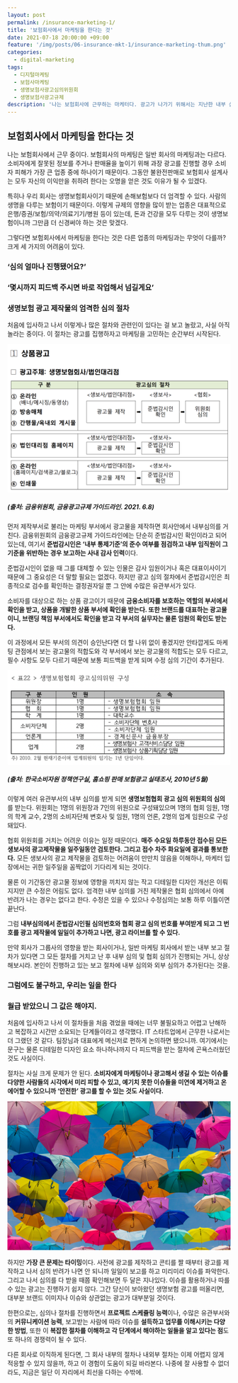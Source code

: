 ```yaml
---
layout: post
permalink: /insurance-marketing-1/
title: '보험회사에서 마케팅을 한다는 것'
date: 2021-07-18 20:00:00 +09:00
feature: '/img/posts/06-insurance-mkt-1/insurance-marketing-thum.png'
categories:
  - digital-marketing
tags:
  - 디지털마케팅
  - 보험사마케팅
  - 생명보험사광고심의위원회
  - 생명보험사광고규제
description: '나는 보험회사에 근무하는 마케터다. 광고가 나가기 위해서는 지난한 내부 심의와 외부 심의를 거친다. 결국 이 모든 건 불완전판매로부터 당신을 구하기 위한 우리의 최소이자 최대의 노력이다.'
---
```


## 보험회사에서 마케팅을 한다는 것


나는 보험회사에서 근무 중이다. 보험회사의 마케팅은 일반 회사의 마케팅과는 다르다. 소비자에게 잘못된 정보를 주거나 판매율을 높이기 위해 과장 광고를 진행할 경우 소비자 피해가 가장 큰 업종 중에 하나이기 때문이다. 그동안 불완전판매로 보험회사 설계사는 모두 자신의 이익만을 취하려 한다는 오명을 얻은 것도 이유가 될 수 있겠다.

특히나 우리 회사는 생명보험회사이기 때문에 손해보험보다 더 엄격할 수 있다. 사람의 생명을 다루는 보험이기 때문이다. 이렇게 규제의 영향을 많이 받는 업종은 대표적으로 은행/증권/보험/의약/의료기기/병원 등이 있는데, 돈과 건강을 모두 다루는 것이 생명보험이니까 그만큼 더 신경써야 하는 것은 맞겠다.

그렇다면 보험회사에서 마케팅을 한다는 것은 다른 업종의 마케팅과는 무엇이 다를까? 크게 세 가지의 어려움이 있다.


### ‘심의 얼마나 진행됐어요?’
### ‘몇시까지 피드백 주시면 바로 작업해서 넘길게요’
### 생명보험 광고 제작물의 엄격한 심의 절차

처음에 입사하고 나서 이렇게나 많은 절차와 관련인이 있다는 걸 보고 놀랐고, 사실 아직 놀라는 중이다. 이 절차는 광고를 집행하자고 마케팅을 고민하는 순간부터 시작된다.

![insurance-marketing-deliberation](/img/posts/06-insurance-mkt-1/insurance-marketing-deliberation.png)
##### (출처: 금융위원회, 금융광고규제 가이드라인. 2021. 6.8)

먼저 제작부서로 불리는 마케팅 부서에서 광고물을 제작하면 회사안에서 내부심의를 거친다. 금융위원회의 금융광고규제 가이드라인에는 단순히 준법감시인 확인이라고 되어있는데, 여기서 **준법감시인은 ‘내부 통제기준’의 준수 여부를 점검하고 내부 임직원이 그 기준을 위반하는 경우 보고하는 사내 감사 인력**이다.

준법감시인이 없을 때 그를 대체할 수 있는 인물은 감사 임원이거나 혹은 대표이사이기 때문에 그 중요성은 더 말할 필요는 없겠다. 하지만 광고 심의 절차에서 준법감시인은 최종적으로 검수를 확인하는 결정권자일 뿐 그 안에 수많은 유관부서가 있다.

소비자를 대상으로 하는 상품 광고이기 때문에 **금융소비자를 보호하는 역할의 부서에서 확인을 받고, 상품을 개발한 상품 부서에 확인을 받는다. 또한 브랜드를 대표하는 광고물이니, 브랜딩 책임 부서에서도 확인을 받고 각 부서의 실무자는 물론 임원의 확인도 받는다.**

이 과정에서 모든 부서의 의견이 승인난다면 더 할 나위 없이 좋겠지만 안타깝게도 마케팅 관점에서 보는 광고물의 적합도와 각 부서에서 보는 광고물의 적합도는 모두 다르고, 필수 사항도 모두 다르기 때문에 보통 피드백을 받게 되며 수정 심의 기간이 추가된다.

![insurance-marketing-deliberation-council](/img/posts/06-insurance-mkt-1/insurance-marketing-deliberation-council.png)
##### (출처: 한국소비자원 정책연구실, 홈쇼핑 판매 보험광고 실태조사, 2010년 5월)

이렇게 여러 유관부서의 내부 심의를 받게 되면 **생명보험협회 광고 심의 위원회의 심의**를 받는다. 위원회는 1명의 위원장과 7인의 위원으로 구성돼있으며 1명의 협회 임원, 1명의 학계 교수, 2명의 소비자단체 변호사 및 임원, 1명의 언론, 2명의 업계 임원으로 구성돼있다.

협회 위원회를 거치는 어려운 이유는 일정 때문이다. **매주 수요일 하루동안 접수된 모든 생보사의 광고제작물을 일주일동안 검토한다. 그리고 접수 차주 화요일에 결과를 통보한다.** 모든 생보사의 광고 제작물을 검토하는 어려움이 만만치 않음을 이해하나, 마케터 입장에서는 귀한 일주일을 꼼짝없이 기다리게 되는 것이다.

물론 이 기간동안 광고물 정보에 영향을 끼치지 않는 작고 디테일한 디자인 개선은 이뤄지지만 큰 수정은 어림도 없다. 엄격한 내부 심의를 거친 제작물은 협회 심의에서 아예 반려가 나는 경우는 없다고 한다. 수정은 있을 수 있으나 수정심의는 보통 하루 이틀이면 끝난다.

그럼 **내부심의에서 준법감시인필 심의번호와 협회 광고 심의 번호를 부여받게 되고 그 번호를 광고 제작물에 일일이 추가하고 나면, 광고 라이브를 할 수 있다.**

만약 회사가 그룹사의 영향을 받는 회사이거나, 일반 마케팅 회사에서 받는 내부 보고 절차가 있다면 그 모든 절차를 거치고 난 후 내부 심의 및 협회 심의가 진행되는 거니, 상상해보시라. 본인이 진행하고 있는 보고 절차에 내부 심의와 외부 심의가 추가된다는 것을.


### 그럼에도 불구하고, 우리는 일을 한다
### 월급 받았으니 그 값은 해야지.


처음에 입사하고 나서 이 절차들을 처음 겪었을 때에는 너무 불필요하고 어렵고 난해하고 복잡하고 시간만 소요되는 단계들이라고 생각했다. IT 스타트업에서 근무한 나로서는 더 그랬던 것 같다. 팀장님과 대표에게 메신저로 편하게 논의하면 됐으니까. 여기에서는 문구는 물론 디테일한 디자인 요소 하나하나까지 다 피드백을 받는 절차에 곤욕스러웠던 것도 사실이다.

절차는 사실 크게 문제가 안 된다. **소비자에게 마케팅이나 광고해서 생길 수 있는 이슈를 다양한 사람들의 시각에서 미리 피할 수 있고, 예기치 못한 이슈들을 미연에 제거하고 온에어할 수 있으니까 ‘안전한’ 광고를 할 수 있는 것도 사실이다.**


![insurance-mkt](/img/posts/06-insurance-mkt-1/insurance-marketing.jpg)


하지만 **가장 큰 문제는 타이밍**이다. 사전에 광고를 제작하고 콘티를 짤 때부터 광고를 제작하고 나서 심의 반려가 나면 안 되니까 일일이 보고를 하고 미리미리 이슈를 파악한다. 그리고 나서 심의를 다 받을 때쯤 확인해보면 두 달은 지나있다. 이슈를 활용하거나 따를 수 있는 광고는 진행하기 쉽지 않다. 그간 당신이 보아왔던 생명보험 광고를 떠올리면, 대부분 브랜드 이미지나 이슈와 상관없는 광고가 대부분일 것이다.

한편으로는, 심의나 절차를 진행하면서 **프로젝트 스케쥴링 능력**이나, 수많은 유관부서와의 **커뮤니케이션 능력**, 보고받는 사람에 따라 이슈를 **설득하고 업무를 이해시키는 다양한 방법**, 또한 이 **복잡한 절차를 이해하고 각 단계에서 해야하는 일들을 알고 있다는 점**도 또 하나의 경쟁력이 될 수 있다.

다른 회사로 이직하게 된다면, 그 회사 내부의 절차나 내외부 절차는 이제 어렵지 않게 적응할 수 있지 않을까, 하고 이 경험이 도움이 되길 바라본다. 나중에 잘 사용할 수 없더라도, 지금은 일단 이 자리에서 최선을 다하는 수밖에.
